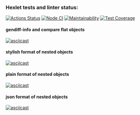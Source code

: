 ### Hexlet tests and linter status:

[![Actions Status](https://github.com/HaimOzer/frontend-project-46/actions/workflows/hexlet-check.yml/badge.svg)](https://github.com/HaimOzer/frontend-project-46/actions)
[![Node CI](https://github.com/HaimOzer/frontend-project-46/actions/workflows/main.yml/badge.svg)](https://github.com/HaimOzer/frontend-project-46/actions/workflows/main.yml)
[![Maintainability](https://api.codeclimate.com/v1/badges/6cccef303005f710685b/maintainability)](https://codeclimate.com/github/HaimOzer/frontend-project-46/maintainability)
[![Test Coverage](https://api.codeclimate.com/v1/badges/6cccef303005f710685b/test_coverage)](https://codeclimate.com/github/HaimOzer/frontend-project-46/test_coverage)

#### gendiff-info and compare flat objects

[![asciicast](https://asciinema.org/a/631850.svg)](https://asciinema.org/a/631850)

#### stylish format of nested objects

[![asciicast](https://asciinema.org/a/631852.svg)](https://asciinema.org/a/631852)

#### plain format of nested objects

[![asciicast](https://asciinema.org/a/631853.svg)](https://asciinema.org/a/631853)

#### json format of nested objects

[![asciicast](https://asciinema.org/a/631854.svg)](https://asciinema.org/a/631854)

